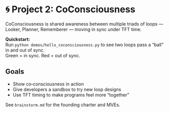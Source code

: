 # 🌀 Project 2: CoConsciousness

CoConsciousness is shared awareness between multiple triads of loops — Looker, Planner, Rememberer — moving in sync under TFT time.

**Quickstart:**  
Run `python demos/hello_coconsciousness.py` to see two loops pass a “ball” in and out of sync.  
Green = in sync. Red = out of sync.

## Goals
- Show co‑consciousness in action
- Give developers a sandbox to try new loop designs
- Use TFT timing to make programs feel more “together”

See `brainstorm.md` for the founding charter and MVEs.
